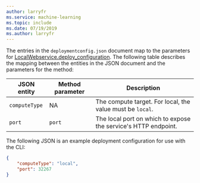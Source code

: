 ```yaml
---
author: larryfr
ms.service: machine-learning
ms.topic: include
ms.date: 07/19/2019
ms.author: larryfr
---
```


The entries in the `deploymentconfig.json` document map to the parameters for [LocalWebservice.deploy_configuration](https://docs.microsoft.com/python/api/azureml-core/azureml.core.webservice.local.localwebservicedeploymentconfiguration?view=azure-ml-py). The following table describes the mapping between the entities in the JSON document and the parameters for the method:

| JSON entity | Method parameter | Description |
| ----- | ----- | ----- |
| `computeType` | NA | The compute target. For local, the value must be `local`. |
| `port` | `port` | The local port on which to expose the service's HTTP endpoint. |

The following JSON is an example deployment configuration for use with the CLI:

```json
{
    "computeType": "local",
    "port": 32267
}
```
